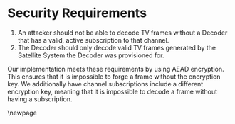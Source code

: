 # Security Requirements

1. An attacker should not be able to decode TV frames without a Decoder that has 
a valid, active subscription to that channel.
2. The Decoder should only decode valid TV frames generated by the Satellite 
System the Decoder was provisioned for.

Our implementation meets these requirements by using AEAD encryption. This
ensures that it is impossible to forge a frame without the encryption key. We
additionally have channel subscriptions include a different encryption key,
meaning that it is impossible to decode a frame without having a subscription.

\newpage
